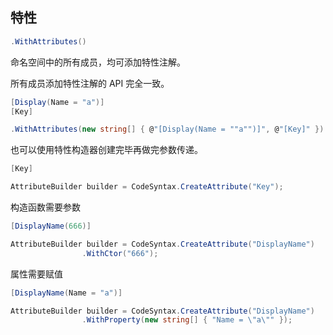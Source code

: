 ## 特性

```csharp
.WithAttributes()
```



命名空间中的所有成员，均可添加特性注解。



所有成员添加特性注解的 API 完全一致。

```csharp
[Display(Name = "a")]
[Key]
```

```csharp
.WithAttributes(new string[] { @"[Display(Name = ""a"")]", @"[Key]" })
```



也可以使用特性构造器创建完毕再做完参数传递。



```csharp
[Key]
```

```csharp
AttributeBuilder builder = CodeSyntax.CreateAttribute("Key");
```



构造函数需要参数

```csharp
[DisplayName(666)]
```

```csharp
AttributeBuilder builder = CodeSyntax.CreateAttribute("DisplayName")
                .WithCtor("666");
```



属性需要赋值

```csharp
[DisplayName(Name = "a")]
```

```csharp
AttributeBuilder builder = CodeSyntax.CreateAttribute("DisplayName")
                .WithProperty(new string[] { "Name = \"a\"" });
```

